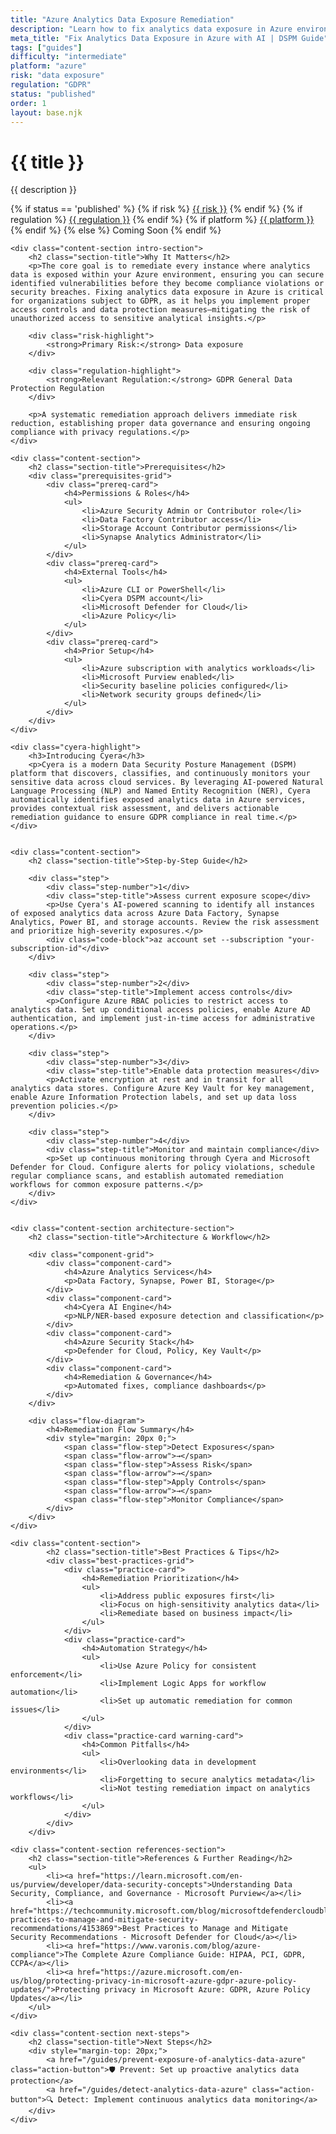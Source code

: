 ```yaml
---
title: "Azure Analytics Data Exposure Remediation"
description: "Learn how to fix analytics data exposure in Azure environments. Follow step-by-step guidance for GDPR compliance."
meta_title: "Fix Analytics Data Exposure in Azure with AI | DSPM Guide"
tags: ["guides"]
difficulty: "intermediate"
platform: "azure"
risk: "data exposure"
regulation: "GDPR"
status: "published"
order: 1
layout: base.njk
---
```


<div class="container">
    <div class="header">
        <h1>{{ title }}</h1>
        <p>{{ description }}</p>
        <div class="guide-tags-container">
			<div class="guide-tags-wrapper">
		    {% if status == 'published' %}
		        {% if risk %}
		        <a href="/risk/{{ risk | downcase | replace: ' ', '-' }}/" class="guide-tag risk">{{ risk }}</a>
		        {% endif %}
		        {% if regulation %}
		        <a href="/regulation/{{ regulation | downcase | replace: ' ', '-' }}/" class="guide-tag regulation">{{ regulation }}</a>
		        {% endif %}
		        {% if platform %}
		        <a href="/platforms/{{ platform | downcase | replace: ' ', '-' }}/" class="guide-tag platform">{{ platform }}</a>
		        {% endif %}
		    {% else %}
		        <span class="guide-tag coming-soon">Coming Soon</span>
		    {% endif %}
		</div>
		</div>
    </div>

    <div class="content-section intro-section">
        <h2 class="section-title">Why It Matters</h2>
        <p>The core goal is to remediate every instance where analytics data is exposed within your Azure environment, ensuring you can secure identified vulnerabilities before they become compliance violations or security breaches. Fixing analytics data exposure in Azure is critical for organizations subject to GDPR, as it helps you implement proper access controls and data protection measures—mitigating the risk of unauthorized access to sensitive analytical insights.</p>
        
        <div class="risk-highlight">
            <strong>Primary Risk:</strong> Data exposure
        </div>
        
        <div class="regulation-highlight">
            <strong>Relevant Regulation:</strong> GDPR General Data Protection Regulation
        </div>
        
        <p>A systematic remediation approach delivers immediate risk reduction, establishing proper data governance and ensuring ongoing compliance with privacy regulations.</p>
    </div>

    <div class="content-section">
        <h2 class="section-title">Prerequisites</h2>
        <div class="prerequisites-grid">
            <div class="prereq-card">
                <h4>Permissions & Roles</h4>
                <ul>
                    <li>Azure Security Admin or Contributor role</li>
                    <li>Data Factory Contributor access</li>
                    <li>Storage Account Contributor permissions</li>
                    <li>Synapse Analytics Administrator</li>
                </ul>
            </div>
            <div class="prereq-card">
                <h4>External Tools</h4>
                <ul>
                    <li>Azure CLI or PowerShell</li>
                    <li>Cyera DSPM account</li>
                    <li>Microsoft Defender for Cloud</li>
                    <li>Azure Policy</li>
                </ul>
            </div>
            <div class="prereq-card">
                <h4>Prior Setup</h4>
                <ul>
                    <li>Azure subscription with analytics workloads</li>
                    <li>Microsoft Purview enabled</li>
                    <li>Security baseline policies configured</li>
                    <li>Network security groups defined</li>
                </ul>
            </div>
        </div>
    </div>
	
    <div class="cyera-highlight">
        <h3>Introducing Cyera</h3>
        <p>Cyera is a modern Data Security Posture Management (DSPM) platform that discovers, classifies, and continuously monitors your sensitive data across cloud services. By leveraging AI-powered Natural Language Processing (NLP) and Named Entity Recognition (NER), Cyera automatically identifies exposed analytics data in Azure services, provides contextual risk assessment, and delivers actionable remediation guidance to ensure GDPR compliance in real time.</p>
    </div>
	

    <div class="content-section">
        <h2 class="section-title">Step-by-Step Guide</h2>
        
        <div class="step">
            <div class="step-number">1</div>
            <div class="step-title">Assess current exposure scope</div>
            <p>Use Cyera's AI-powered scanning to identify all instances of exposed analytics data across Azure Data Factory, Synapse Analytics, Power BI, and storage accounts. Review the risk assessment and prioritize high-severity exposures.</p>
            <div class="code-block">az account set --subscription "your-subscription-id"</div>
        </div>

        <div class="step">
            <div class="step-number">2</div>
            <div class="step-title">Implement access controls</div>
            <p>Configure Azure RBAC policies to restrict access to analytics data. Set up conditional access policies, enable Azure AD authentication, and implement just-in-time access for administrative operations.</p>
        </div>

        <div class="step">
            <div class="step-number">3</div>
            <div class="step-title">Enable data protection measures</div>
            <p>Activate encryption at rest and in transit for all analytics data stores. Configure Azure Key Vault for key management, enable Azure Information Protection labels, and set up data loss prevention policies.</p>
        </div>

        <div class="step">
            <div class="step-number">4</div>
            <div class="step-title">Monitor and maintain compliance</div>
            <p>Set up continuous monitoring through Cyera and Microsoft Defender for Cloud. Configure alerts for policy violations, schedule regular compliance scans, and establish automated remediation workflows for common exposure patterns.</p>
        </div>
    </div>


    <div class="content-section architecture-section">
        <h2 class="section-title">Architecture & Workflow</h2>
        
        <div class="component-grid">
            <div class="component-card">
                <h4>Azure Analytics Services</h4>
                <p>Data Factory, Synapse, Power BI, Storage</p>
            </div>
            <div class="component-card">
                <h4>Cyera AI Engine</h4>
                <p>NLP/NER-based exposure detection and classification</p>
            </div>
            <div class="component-card">
                <h4>Azure Security Stack</h4>
                <p>Defender for Cloud, Policy, Key Vault</p>
            </div>
            <div class="component-card">
                <h4>Remediation & Governance</h4>
                <p>Automated fixes, compliance dashboards</p>
            </div>
        </div>

        <div class="flow-diagram">
            <h4>Remediation Flow Summary</h4>
            <div style="margin: 20px 0;">
                <span class="flow-step">Detect Exposures</span>
                <span class="flow-arrow">→</span>
                <span class="flow-step">Assess Risk</span>
                <span class="flow-arrow">→</span>
                <span class="flow-step">Apply Controls</span>
                <span class="flow-arrow">→</span>
                <span class="flow-step">Monitor Compliance</span>
            </div>
        </div>
    </div>

	<div class="content-section">
	        <h2 class="section-title">Best Practices & Tips</h2>
	        <div class="best-practices-grid">
	            <div class="practice-card">
	                <h4>Remediation Prioritization</h4>
	                <ul>
	                    <li>Address public exposures first</li>
	                    <li>Focus on high-sensitivity analytics data</li>
	                    <li>Remediate based on business impact</li>
	                </ul>
	            </div>
	            <div class="practice-card">
	                <h4>Automation Strategy</h4>
	                <ul>
	                    <li>Use Azure Policy for consistent enforcement</li>
	                    <li>Implement Logic Apps for workflow automation</li>
	                    <li>Set up automatic remediation for common issues</li>
	                </ul>
	            </div>
	            <div class="practice-card warning-card">
	                <h4>Common Pitfalls</h4>
	                <ul>
	                    <li>Overlooking data in development environments</li>
	                    <li>Forgetting to secure analytics metadata</li>
	                    <li>Not testing remediation impact on analytics workflows</li>
	                </ul>
	            </div>
	        </div>
	    </div>

    <div class="content-section references-section">
        <h2 class="section-title">References & Further Reading</h2>
        <ul>
            <li><a href="https://learn.microsoft.com/en-us/purview/developer/data-security-concepts">Understanding Data Security, Compliance, and Governance - Microsoft Purview</a></li>
            <li><a href="https://techcommunity.microsoft.com/blog/microsoftdefendercloudblog/best-practices-to-manage-and-mitigate-security-recommendations/4153869">Best Practices to Manage and Mitigate Security Recommendations - Microsoft Defender for Cloud</a></li>
            <li><a href="https://www.varonis.com/blog/azure-compliance">The Complete Azure Compliance Guide: HIPAA, PCI, GDPR, CCPA</a></li>
            <li><a href="https://azure.microsoft.com/en-us/blog/protecting-privacy-in-microsoft-azure-gdpr-azure-policy-updates/">Protecting privacy in Microsoft Azure: GDPR, Azure Policy Updates</a></li>
        </ul>
    </div>

    <div class="content-section next-steps">
        <h2 class="section-title">Next Steps</h2>
        <div style="margin-top: 20px;">
            <a href="/guides/prevent-exposure-of-analytics-data-azure" class="action-button">🛡️ Prevent: Set up proactive analytics data protection</a>
            <a href="/guides/detect-analytics-data-azure" class="action-button">🔍 Detect: Implement continuous analytics data monitoring</a>
        </div>
    </div>
</div>
